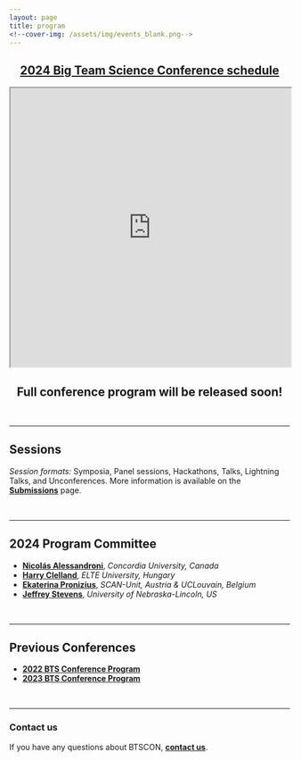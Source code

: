 ```yaml
---
layout: page
title: program
<!--cover-img: /assets/img/events_blank.png-->
---
```


<!--
<h4 align="center"><i>Note:</i> The live conference schedule with links to sessions will be provided to conference registrants via email. To access the live schedule, <a href="{{site.baseurl}}/registration/">REGISTER NOW</a></h4>


<iframe src="https://docs.google.com/document/d/e/2PACX-1vRjEo4C0ED_1zqmipc2BnWZPFU-kaEL6YbXhkuehNbuQEhp4g8ue394QZLJb6hx0znx0tolHuSXmOCT/pub?embedded=true" width="750" height="500"></iframe>

<h3><a href="https://docs.google.com/document/d/1oaoYdM5wclx9PRBcThPSmPXMQvmGHZB2qbF-h7c_vok/edit?usp=sharing" target="blank">View the 2023 BTS Conference Program here</a></h3>

> Note: Session times subject to change
-->



<h2 align="center"><a href="https://docs.google.com/spreadsheets/d/e/2PACX-1vS07u1bk8Itj-zBdPlprVMgsJvAlEj7HMoM5VCxpPiqmRhzuP_Lz-NJNzNEnqidWdQ6S3FPjgMIknfX/pubhtml?gid=0&single=true" target="_blank">2024 Big Team Science Conference schedule</a></h2>

<iframe width='100%' height='500' src="https://docs.google.com/spreadsheets/d/e/2PACX-1vS07u1bk8Itj-zBdPlprVMgsJvAlEj7HMoM5VCxpPiqmRhzuP_Lz-NJNzNEnqidWdQ6S3FPjgMIknfX/pubhtml?gid=0&amp;single=true&amp;widget=true&amp;headers=false"></iframe>

<h2 align="center">Full conference program will be released soon!</h2>

<br>



***

## Sessions

*Session formats:* Symposia, Panel sessions, Hackathons, Talks, Lightning Talks, and Unconferences. More information is available on the [**Submissions**]({{site.baseurl}}/submissions/) page.

<br>

***

## 2024 Program Committee
* [**Nicolás Alessandroni**](https://scholar.google.com/citations?user=O0JkchsAAAAJ&hl=en), *Concordia University, Canada*
* [**Harry Clelland**](https://scholar.google.com/citations?user=BfKnTpEAAAAJ&hl=en), *ELTE University, Hungary*
* [**Ekaterina Pronizius**](https://pronizius.com/), *SCAN-Unit, Austria & UCLouvain, Belgium*
* [**Jeffrey Stevens**](https://jeffreyrstevens.quarto.pub/), *University of Nebraska-Lincoln, US*

<br>

***

## Previous Conferences

* <a href="https://docs.google.com/document/d/17m6t7or53uvFErIW_WHvegwlwV2Cq_rvG5ny-4cBkpM/edit?usp=sharing" target="blank"><b>2022 BTS Conference Program</b></a>
* <a href="https://docs.google.com/document/d/1oaoYdM5wclx9PRBcThPSmPXMQvmGHZB2qbF-h7c_vok/edit?usp=sharing" target="blank"><b>2023 BTS Conference Program</b></a>

<br>

***

### Contact us
If you have any questions about BTSCON, [**contact us**](mailto:bigteamscienceconference@gmail.com).

<br>
<br>

